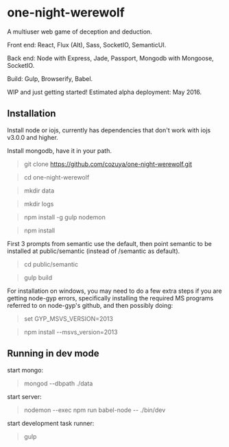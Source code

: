 one-night-werewolf
======================

A multiuser web game of deception and deduction.

Front end: React, Flux (Alt), Sass, SocketIO, SemanticUI.

Back end: Node with Express, Jade, Passport, Mongodb with Mongoose, SocketIO.

Build: Gulp, Browserify, Babel.

WIP and just getting started!  Estimated alpha deployment: May 2016.

## Installation ##

Install node or iojs, currently has dependencies that don't work with iojs v3.0.0 and higher.

Install mongodb, have it in your path.

> git clone https://github.com/cozuya/one-night-werewolf.git

> cd one-night-werewolf

> mkdir data

> mkdir logs

> npm install -g gulp nodemon

> npm install

First 3 prompts from semantic use the default, then point semantic to be installed at public/semantic (instead of /semantic as default).

> cd public/semantic

> gulp build

For installation on windows, you may need to do a few extra steps if you are getting node-gyp errors, specifically installing the required MS programs referred to on node-gyp's github, and then possibly doing:

> set GYP_MSVS_VERSION=2013

> npm install --msvs_version=2013

## Running in dev mode ##

start mongo:

> mongod --dbpath ./data

start server:

> nodemon --exec npm run babel-node -- ./bin/dev

start development task runner:

> gulp